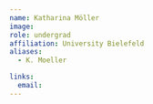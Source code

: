 ```yaml
---
name: Katharina Möller
image: 
role: undergrad
affiliation: University Bielefeld
aliases:
  - K. Moeller

links:
  email: 
---
```



